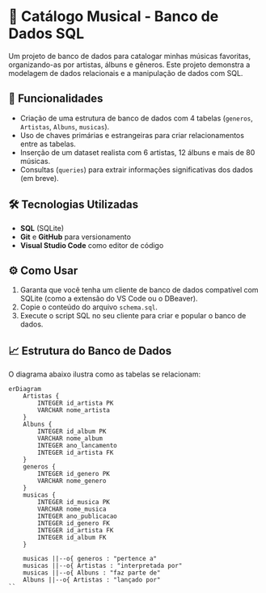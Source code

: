 # 🎵 Catálogo Musical - Banco de Dados SQL

Um projeto de banco de dados para catalogar minhas músicas favoritas, organizando-as por artistas, álbuns e gêneros. Este projeto demonstra a modelagem de dados relacionais e a manipulação de dados com SQL.

## 🚀 Funcionalidades

* Criação de uma estrutura de banco de dados com 4 tabelas (`generos`, `Artistas`, `Albuns`, `musicas`).
* Uso de chaves primárias e estrangeiras para criar relacionamentos entre as tabelas.
* Inserção de um dataset realista com 6 artistas, 12 álbuns e mais de 80 músicas.
* Consultas (`queries`) para extrair informações significativas dos dados (em breve).

## 🛠️ Tecnologias Utilizadas

* **SQL** (SQLite)
* **Git** e **GitHub** para versionamento
* **Visual Studio Code** como editor de código

## ⚙️ Como Usar

1.  Garanta que você tenha um cliente de banco de dados compatível com SQLite (como a extensão do VS Code ou o DBeaver).
2.  Copie o conteúdo do arquivo `schema.sql`.
3.  Execute o script SQL no seu cliente para criar e popular o banco de dados.

## 📈 Estrutura do Banco de Dados

O diagrama abaixo ilustra como as tabelas se relacionam:

```mermaid
erDiagram
    Artistas {
        INTEGER id_artista PK
        VARCHAR nome_artista
    }
    Albuns {
        INTEGER id_album PK
        VARCHAR nome_album
        INTEGER ano_lancamento
        INTEGER id_artista FK
    }
    generos {
        INTEGER id_genero PK
        VARCHAR nome_genero
    }
    musicas {
        INTEGER id_musica PK
        VARCHAR nome_musica
        INTEGER ano_publicacao
        INTEGER id_genero FK
        INTEGER id_artista FK
        INTEGER id_album FK
    }

    musicas ||--o{ generos : "pertence a"
    musicas ||--o{ Artistas : "interpretada por"
    musicas ||--o{ Albuns : "faz parte de"
    Albuns ||--o{ Artistas : "lançado por"
``

